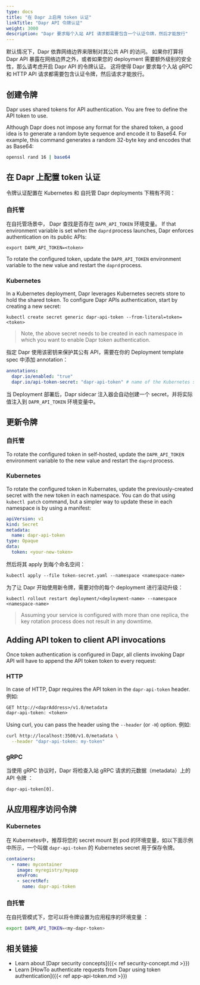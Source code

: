 ```yaml
---
type: docs
title: "在 Dapr 上启用 token 认证"
linkTitle: "Dapr API 令牌认证"
weight: 3000
description: "Dapr 要求每个入站 API 请求都需要包含一个认证令牌，然后才能放行"
---
```


默认情况下，Dapr 依靠网络边界来限制对其公共 API 的访问。 如果你打算将 Dapr API 暴露在网络边界之外，或者如果您的 deployment 需要额外级别的安全性，那么请考虑开启 Dapr API 的令牌认证。 这将使得 Dapr 要求每个入站 gRPC 和 HTTP API 请求都需要包含认证令牌，然后请求才能放行。

## 创建令牌

Dapr uses shared tokens for API authentication. You are free to define the API token to use.

Although Dapr does not impose any format for the shared token, a good idea is to generate a random byte sequence and encode it to Base64. For example, this command generates a random 32-byte key and encodes that as Base64:

```sh
openssl rand 16 | base64
```

## 在 Dapr 上配置 token 认证

令牌认证配置在 Kubernetes 和 自托管 Dapr deployments 下稍有不同：

### 自托管

在自托管场景中， Dapr 查找是否存在 `DAPR_API_TOKEN` 环境变量。 If that environment variable is set when the `daprd` process launches, Dapr enforces authentication on its public APIs:

```shell
export DAPR_API_TOKEN=<token>
```

To rotate the configured token, update the `DAPR_API_TOKEN` environment variable to the new value and restart the `daprd` process.

### Kubernetes

In a Kubernetes deployment, Dapr leverages Kubernetes secrets store to hold the shared token. To configure Dapr APIs authentication, start by creating a new secret:

```shell
kubectl create secret generic dapr-api-token --from-literal=token=<token>
```

> Note, the above secret needs to be created in each namespace in which you want to enable Dapr token authentication.

指定 Dapr 使用该密钥来保护其公有 API，需要在你的 Deployment template spec 中添加 annotation：

```yaml
annotations:
  dapr.io/enabled: "true"
  dapr.io/api-token-secret: "dapr-api-token" # name of the Kubernetes secret
```

当 Deployment 部署后，Dapr sidecar 注入器会自动创建一个 secret，并将实际值注入到 `DAPR_API_TOKEN` 环境变量中。

## 更新令牌

### 自托管

To rotate the configured token in self-hosted, update the `DAPR_API_TOKEN` environment variable to the new value and restart the `daprd` process.

### Kubernetes

To rotate the configured token in Kubernates, update the previously-created secret with the new token in each namespace. You can do that using `kubectl patch` command, but a simpler way to update these in each namespace is by using a manifest:

```yaml
apiVersion: v1
kind: Secret
metadata:
  name: dapr-api-token
type: Opaque
data:
  token: <your-new-token>
```

然后将其 apply 到每个命名空间：

```shell
kubectl apply --file token-secret.yaml --namespace <namespace-name>
```

为了让 Dapr 开始使用新令牌，需要对你的每个 deployment 进行滚动升级：

```shell
kubectl rollout restart deployment/<deployment-name> --namespace <namespace-name>
```

> Assuming your service is configured with more than one replica, the key rotation process does not result in any downtime.

## Adding API token to client API invocations

Once token authentication is configured in Dapr, all clients invoking Dapr API will have to append the API token token to every request:

### HTTP

In case of HTTP, Dapr requires the API token in the `dapr-api-token` header. 例如:

```text
GET http://<daprAddress>/v1.0/metadata
dapr-api-token: <token>
```

Using curl, you can pass the header using the `--header` (or `-H`) option. 例如:

```sh
curl http://localhost:3500/v1.0/metadata \
  --header "dapr-api-token: my-token"
```

### gRPC

当使用 gRPC 协议时，Dapr 将检查入站 gRPC 请求的元数据（metadata）上的 API 令牌 ：

```text
dapr-api-token[0].
```

## 从应用程序访问令牌

### Kubernetes

在 Kubernetes中，推荐将您的 secret mount 到 pod 的环境变量，如以下面示例中所示，一个叫做 `dapr-api-token` 的 Kubernetes secret 用于保存令牌。

```yaml
containers:
  - name: mycontainer
    image: myregistry/myapp
    envFrom:
    - secretRef:
      name: dapr-api-token
```

### 自托管

在自托管模式下，您可以将令牌设置为应用程序的环境变量 ：

```sh
export DAPR_API_TOKEN=<my-dapr-token>
```

## 相关链接

- Learn about [Dapr security concepts]({{< ref security-concept.md >}})
- Learn [HowTo authenticate requests from Dapr using token authentication]({{< ref app-api-token.md >}})
